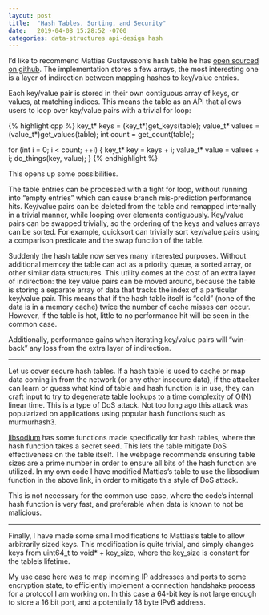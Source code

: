 ```yaml
---
layout: post
title:  "Hash Tables, Sorting, and Security"
date:   2019-04-08 15:28:52 -0700
categories: data-structures api-design hash
---
```

I’d like to recommend Mattias Gustavsson’s hash table he has [open sourced on github](https://web.archive.org/web/20190409084702/https://github.com/mattiasgustavsson/libs). The implementation stores a few arrays, the most interesting one is a layer of indirection between mapping hashes to key/value entries.

Each key/value pair is stored in their own contiguous array of keys, or values, at matching indices. This means the table as an API that allows users to loop over key/value pairs with a trivial for loop:

{% highlight cpp %}
key_t* keys = (key_t*)get_keys(table);
value_t* values = (value_t*)get_values(table);
int count = get_count(table);

for (int i = 0; i < count; ++i)
{
	key_t* key = keys + i;
	value_t* value = values + i;
	do_things(key, value);
}
{% endhighlight %}

This opens up some possibilities.

The table entries can be processed with a tight for loop, without running into “empty entries” which can cause branch mis-prediction performance hits.
Key/value pairs can be deleted from the table and remapped internally in a trivial manner, while looping over elements contiguously.
Key/value pairs can be swapped trivially, so the ordering of the keys and values arrays can be sorted. For example, quicksort can trivially sort key/value pairs using a comparison predicate and the swap function of the table.

Suddenly the hash table now serves many interested purposes. Without additional memory the table can act as a priority queue, a sorted array, or other similar data structures. This utility comes at the cost of an extra layer of indirection: the key value pairs can be moved around, because the table is storing a separate array of data that tracks the index of a particular key/value pair. This means that if the hash table itself is “cold” (none of the data is in a memory cache) twice the number of cache misses can occur. However, if the table is hot, little to no performance hit will be seen in the common case.

Additionally, performance gains when iterating key/value pairs will “win-back” any loss from the extra layer of indirection.

---


Let us cover secure hash tables. If a hash table is used to cache or map data coming in from the network (or any other insecure data), if the attacker can learn or guess what kind of table and hash function is in use, they can craft input to try to degenerate table lookups to a time complexity of O(N) linear time. This is a type of DoS attack. Not too long ago this attack was popularized on applications using popular hash functions such as murmurhash3.

[libsodium](https://web.archive.org/web/20190409084702/https://libsodium.gitbook.io/doc/hashing/short-input_hashing) has some functions made specifically for hash tables, where the hash function takes a secret seed. This lets the table mitigate DoS effectiveness on the table itself. The webpage recommends ensuring table sizes are a prime number in order to ensure all bits of the hash function are utilized. In my own code I have modified Mattias’s table to use the libsodium function in the above link, in order to mitigate this style of DoS attack.

This is not necessary for the common use-case, where the code’s internal hash function is very fast, and preferable when data is known to not be malicious.

---


Finally, I have made some small modifications to Mattias’s table to allow arbitrarily sized keys. This modification is quite trivial, and simply changes keys from uint64_t to void* + key_size, where the key_size is constant for the table’s lifetime.

My use case here was to map incoming IP addresses and ports to some encryption state, to efficiently implement a connection handshake process for a protocol I am working on. In this case a 64-bit key is not large enough to store a 16 bit port, and a potentially 18 byte IPv6 address.
